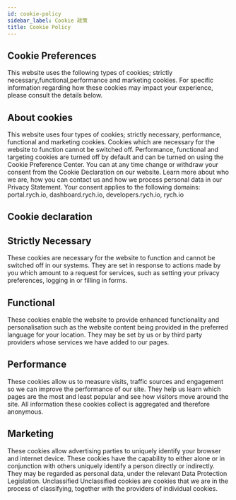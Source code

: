 ```yaml
---
id: cookie-policy
sidebar_label: Cookie 政策
title: Cookie Policy
---
```


## Cookie Preferences

This website uses the following types of cookies; strictly necessary,functional,performance and marketing cookies. For specific information regarding how these cookies may impact your experience, please consult the details below.

## About cookies

This website uses four types of cookies; strictly necessary, performance, functional and marketing cookies. Cookies which are necessary for the website to function cannot be switched off. Performance, functional and targeting cookies are turned off by default and can be turned on using the Cookie Preference Center. You can at any time change or withdraw your consent from the Cookie Declaration on our website. Learn more about who we are, how you can contact us and how we process personal data in our Privacy Statement. Your consent applies to the following domains: portal.rych.io, dashboard.rych.io, developers.rych.io, rych.io

## Cookie declaration

## Strictly Necessary

These cookies are necessary for the website to function and cannot be switched off in our systems. They are set in response to actions made by you which amount to a request for services, such as setting your privacy preferences, logging in or filling in forms.

## Functional

These cookies enable the website to provide enhanced functionality and personalisation such as the website content being provided in the preferred language for your location. They may be set by us or by third party providers whose services we have added to our pages.

## Performance

These cookies allow us to measure visits, traffic sources and engagement so we can improve the performance of our site. They help us learn which pages are the most and least popular and see how visitors move around the site. All information these cookies collect is aggregated and therefore anonymous.

## Marketing

These cookies allow advertising parties to uniquely identify your browser and internet device. These cookies have the capability to either alone or in conjunction with others uniquely identify a person directly or indirectly. They may be regarded as personal data, under the relevant Data Protection Legislation. Unclassified Unclassified cookies are cookies that we are in the process of classifying, together with the providers of individual cookies.
